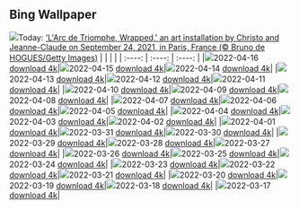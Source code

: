 ## Bing Wallpaper
![](./wallpaper/2022-04-16.jpg)Today: ['L'Arc de Triomphe, Wrapped,' an art installation by Christo and Jeanne-Claude on September 24, 2021, in Paris, France (© Bruno de HOGUES/Getty Images)](./wallpaper/2022-04-16.jpg)
|      |      |      |
| :----: | :----: | :----: |
|![](./wallpaper/2022-04-16_sm.jpg)2022-04-16 [download 4k](./wallpaper/2022-04-16.jpg)|![](./wallpaper/2022-04-15_sm.jpg)2022-04-15 [download 4k](./wallpaper/2022-04-15.jpg)|![](./wallpaper/2022-04-14_sm.jpg)2022-04-14 [download 4k](./wallpaper/2022-04-14.jpg)|
|![](./wallpaper/2022-04-13_sm.jpg)2022-04-13 [download 4k](./wallpaper/2022-04-13.jpg)|![](./wallpaper/2022-04-12_sm.jpg)2022-04-12 [download 4k](./wallpaper/2022-04-12.jpg)|![](./wallpaper/2022-04-11_sm.jpg)2022-04-11 [download 4k](./wallpaper/2022-04-11.jpg)|
|![](./wallpaper/2022-04-10_sm.jpg)2022-04-10 [download 4k](./wallpaper/2022-04-10.jpg)|![](./wallpaper/2022-04-09_sm.jpg)2022-04-09 [download 4k](./wallpaper/2022-04-09.jpg)|![](./wallpaper/2022-04-08_sm.jpg)2022-04-08 [download 4k](./wallpaper/2022-04-08.jpg)|
|![](./wallpaper/2022-04-07_sm.jpg)2022-04-07 [download 4k](./wallpaper/2022-04-07.jpg)|![](./wallpaper/2022-04-06_sm.jpg)2022-04-06 [download 4k](./wallpaper/2022-04-06.jpg)|![](./wallpaper/2022-04-05_sm.jpg)2022-04-05 [download 4k](./wallpaper/2022-04-05.jpg)|
|![](./wallpaper/2022-04-04_sm.jpg)2022-04-04 [download 4k](./wallpaper/2022-04-04.jpg)|![](./wallpaper/2022-04-03_sm.jpg)2022-04-03 [download 4k](./wallpaper/2022-04-03.jpg)|![](./wallpaper/2022-04-02_sm.jpg)2022-04-02 [download 4k](./wallpaper/2022-04-02.jpg)|
|![](./wallpaper/2022-04-01_sm.jpg)2022-04-01 [download 4k](./wallpaper/2022-04-01.jpg)|![](./wallpaper/2022-03-31_sm.jpg)2022-03-31 [download 4k](./wallpaper/2022-03-31.jpg)|![](./wallpaper/2022-03-30_sm.jpg)2022-03-30 [download 4k](./wallpaper/2022-03-30.jpg)|
|![](./wallpaper/2022-03-29_sm.jpg)2022-03-29 [download 4k](./wallpaper/2022-03-29.jpg)|![](./wallpaper/2022-03-28_sm.jpg)2022-03-28 [download 4k](./wallpaper/2022-03-28.jpg)|![](./wallpaper/2022-03-27_sm.jpg)2022-03-27 [download 4k](./wallpaper/2022-03-27.jpg)|
|![](./wallpaper/2022-03-26_sm.jpg)2022-03-26 [download 4k](./wallpaper/2022-03-26.jpg)|![](./wallpaper/2022-03-25_sm.jpg)2022-03-25 [download 4k](./wallpaper/2022-03-25.jpg)|![](./wallpaper/2022-03-24_sm.jpg)2022-03-24 [download 4k](./wallpaper/2022-03-24.jpg)|
|![](./wallpaper/2022-03-23_sm.jpg)2022-03-23 [download 4k](./wallpaper/2022-03-23.jpg)|![](./wallpaper/2022-03-22_sm.jpg)2022-03-22 [download 4k](./wallpaper/2022-03-22.jpg)|![](./wallpaper/2022-03-21_sm.jpg)2022-03-21 [download 4k](./wallpaper/2022-03-21.jpg)|
|![](./wallpaper/2022-03-20_sm.jpg)2022-03-20 [download 4k](./wallpaper/2022-03-20.jpg)|![](./wallpaper/2022-03-19_sm.jpg)2022-03-19 [download 4k](./wallpaper/2022-03-19.jpg)|![](./wallpaper/2022-03-18_sm.jpg)2022-03-18 [download 4k](./wallpaper/2022-03-18.jpg)|
|![](./wallpaper/2022-03-17_sm.jpg)2022-03-17 [download 4k](./wallpaper/2022-03-17.jpg)|